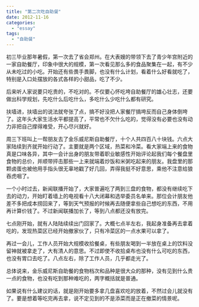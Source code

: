 ```yaml
---
title: "第二次吃自助餐"
date: 2012-11-16
categories: 
  - "essay"
tags: 
  - "自助餐"
---
```


初三毕业那年暑假，第一次去了省会郑州。在大表嫂的带领下去了青少年宫附近的一家自助餐厅，印象中很大的规模，第一次看见那么多的食品聚集在一起，有不少从未吃过的小吃。开始还有些畏手畏脚，也没有什么计划，看着什么好看就吃了，特别是入口处摆放的各式各样的小甜品，吃了不少。

后来听人家说要只吃贵的，不吃对的。不仅要心怀吃垮自助餐厅的雄心壮志，还要做出科学规划，先吃什么后吃什么，多吃什么少吃什么都有研究。

扶墙进，扶墙出的说法就夸张了点，搞不好没把人家餐厅搞垮反而自己身体倒垮了。这年头大家生活水平都提高了，平常也不欠什么吃的，觉得没有必要也没有动力非把自己撑得难受，开心尽兴就好。

周三下班叫上一帮朋友去了金乐威尼斯自助餐厅，十个人共四百八十块钱。六点大家陆续到齐就开始行动了。主要就是两个区域，热菜和冷菜。看大家端上来的食物真是口味各异，其中一会计出身的朋友带着职业敏感性开始评论起我们每个餐盘里食物的总价，并顺带抨击那些一上来就端着炒饭和米粥吃起来的朋友。我盘里的那颗卤蛋也被他用手指头很无辜地戳了好几回，弄得我挺不好意思，乘他不注意给狼吞虎咽了。

一个小时过去，新闻联播开始了，大家普遍吃了两到三盘的食物，都没有继续吃下去的动力，开始盯着墙上的电视看十八大闭幕和选举委员名单来。那位会计朋友他差不多把成本捞回来了，等到天气预报的时候再去随便拿些自己想吃的东西，不用再计算价钱了。不过新闻联播加长了，等到八点都还没有放完。

七点刚开始，就有人陆陆续续出门回家了。大概七点半左右，我起身准备再去拿着吃的，发现热菜区已经开始撤家伙了，只有冷菜区的一点水果可以拿了。

再过一会儿，工作人员开始大规模收拾餐桌，有些朋友喝到一半放在桌上的饮料没留神就被拿走了，大有清人的意思。不过即使不收拾桌布也没有什么可吃的东西，也没有胃口去吃了。八点左右，除了工作人员，几乎都走光了。

总体说来，金乐威尼斯自助餐的食物档次和品种是很大众的那种，没有见到什么贵一点的食物，也没有吃到那种难吃的，两字概括就是普通。

如果说有什么建议的话，就是刚开始要多拿几盘喜欢吃的放着，不然过会儿就没有了。要是想着等吃完再去拿，说不定见到的不是添菜而是正在撤菜的情景呢。

